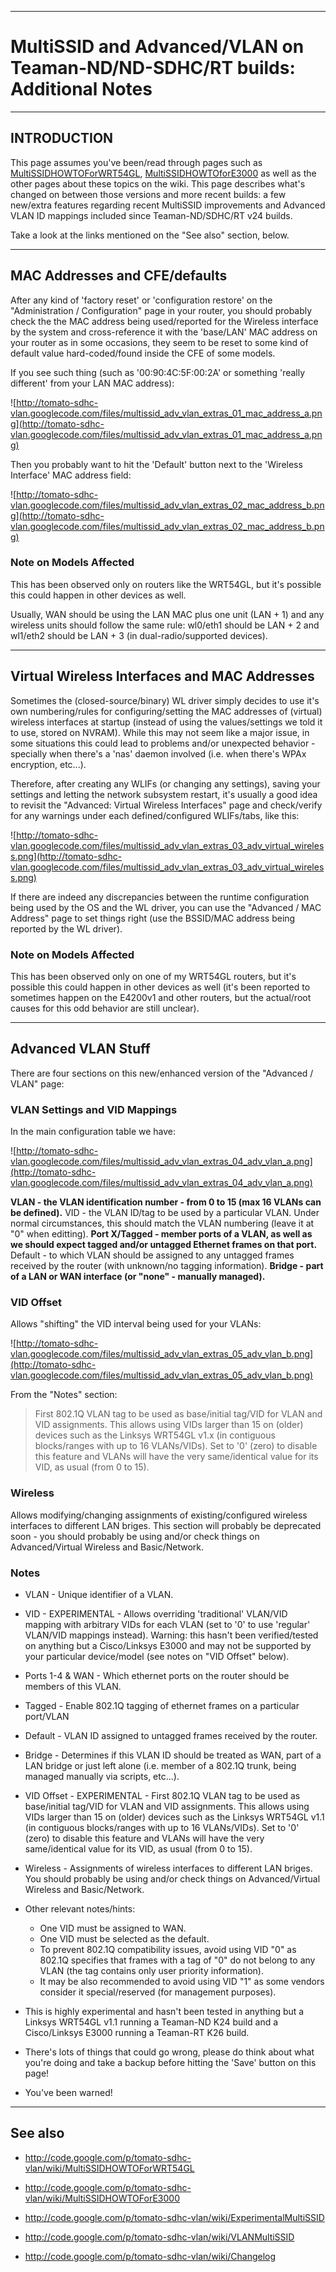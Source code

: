 



---



# MultiSSID and Advanced/VLAN on Teaman-ND/ND-SDHC/RT builds: Additional Notes #



---



## INTRODUCTION ##

This page assumes you've been/read through pages such as [MultiSSIDHOWTOForWRT54GL](http://code.google.com/p/tomato-sdhc-vlan/wiki/MultiSSIDHOWTOForWRT54GL), [MultiSSIDHOWTOforE3000](http://code.google.com/p/tomato-sdhc-vlan/wiki/MultiSSIDHOWTOForE3000) as well as the other pages about these topics on the wiki. This page describes what's changed on between those versions and more recent builds: a few new/extra features regarding recent MultiSSID improvements and Advanced VLAN ID mappings included since Teaman-ND/SDHC/RT v24 builds.

Take a look at the links mentioned on the "See also" section, below.



---



## MAC Addresses and CFE/defaults ##


After any kind of 'factory reset' or 'configuration restore' on the "Administration / Configuration" page in your router, you should probably check the the MAC address being used/reported for the Wireless interface by the system and cross-reference it with the 'base/LAN' MAC address on your router as in some occasions, they seem to be reset to some kind of default value hard-coded/found inside the CFE of some models.

If you see such thing (such as '00:90:4C:5F:00:2A' or something 'really different' from your LAN MAC address):

![http://tomato-sdhc-vlan.googlecode.com/files/multissid_adv_vlan_extras_01_mac_address_a.png](http://tomato-sdhc-vlan.googlecode.com/files/multissid_adv_vlan_extras_01_mac_address_a.png)

Then you probably want to hit the 'Default' button next to the 'Wireless Interface' MAC address field:

![http://tomato-sdhc-vlan.googlecode.com/files/multissid_adv_vlan_extras_02_mac_address_b.png](http://tomato-sdhc-vlan.googlecode.com/files/multissid_adv_vlan_extras_02_mac_address_b.png)


### Note on Models Affected ###


This has been observed only on routers like the WRT54GL, but it's possible this could happen in other devices as well.

Usually, WAN should be using the LAN MAC plus one unit (LAN + 1) and any wireless units should follow the same rule: wl0/eth1 should be LAN + 2 and wl1/eth2 should be LAN + 3 (in dual-radio/supported devices).



---



## Virtual Wireless Interfaces and MAC Addresses ##


Sometimes the (closed-source/binary) WL driver simply decides to use it's own numbering/rules for configuring/setting the MAC addresses of (virtual) wireless interfaces at startup (instead of using the values/settings we told it to use, stored on NVRAM). While this may not seem like a major issue, in some situations this could lead to problems and/or unexpected behavior - specially when there's a 'nas' daemon involved (i.e. when there's WPAx encryption, etc...).

Therefore, after creating any WLIFs (or changing any settings), saving your settings and letting the network subsystem restart, it's usually a good idea to revisit the "Advanced: Virtual Wireless Interfaces" page and check/verify for any warnings under each defined/configured WLIFs/tabs, like this:

![http://tomato-sdhc-vlan.googlecode.com/files/multissid_adv_vlan_extras_03_adv_virtual_wireless.png](http://tomato-sdhc-vlan.googlecode.com/files/multissid_adv_vlan_extras_03_adv_virtual_wireless.png)

If there are indeed any discrepancies between the runtime configuration being used by the OS and the WL driver, you can use the "Advanced / MAC Address" page to set things right (use the BSSID/MAC address being reported by the WL driver).


### Note on Models Affected ###


This has been observed only on one of my WRT54GL routers, but it's possible this could happen in other devices as well (it's been reported to sometimes happen on the E4200v1 and other routers, but the actual/root causes for this odd behavior are still unclear).



---



## Advanced VLAN Stuff ##


There are four sections on this new/enhanced version of the "Advanced / VLAN" page:


### VLAN Settings and VID Mappings ###


In the main configuration table we have:

![http://tomato-sdhc-vlan.googlecode.com/files/multissid_adv_vlan_extras_04_adv_vlan_a.png](http://tomato-sdhc-vlan.googlecode.com/files/multissid_adv_vlan_extras_04_adv_vlan_a.png)


**VLAN - the VLAN identification number - from 0 to 15 (max 16 VLANs can be defined).** VID - the VLAN ID/tag to be used by a particular VLAN. Under normal circumstances, this should match the VLAN numbering (leave it at "0" when editting).
**Port X/Tagged - member ports of a VLAN, as well as we should expect tagged and/or untagged Ethernet frames on that port.** Default - to which VLAN should be assigned to any untagged frames received by the router (with unknown/no tagging information).
**Bridge - part of a LAN or WAN interface (or "none" - manually managed).**


### VID Offset ###


Allows "shifting" the VID interval being used for your VLANs:


![http://tomato-sdhc-vlan.googlecode.com/files/multissid_adv_vlan_extras_05_adv_vlan_b.png](http://tomato-sdhc-vlan.googlecode.com/files/multissid_adv_vlan_extras_05_adv_vlan_b.png)


From the "Notes" section:

> First 802.1Q VLAN tag to be used as base/initial tag/VID for VLAN and VID assignments. This allows using VIDs larger than 15 on (older) devices such as the Linksys WRT54GL v1.x (in contiguous blocks/ranges with up to 16 VLANs/VIDs). Set to '0' (zero) to disable this feature and VLANs will have the very same/identical value for its VID, as usual (from 0 to 15).


### Wireless ###


Allows modifying/changing assignments of existing/configured wireless interfaces to different LAN briges. This section will probably be deprecated soon - you should probably be using and/or check things on Advanced/Virtual Wireless and Basic/Network.


### Notes ###


  * VLAN - Unique identifier of a VLAN.
  * VID - EXPERIMENTAL - Allows overriding 'traditional' VLAN/VID mapping with arbitrary VIDs for each VLAN (set to '0' to use 'regular' VLAN/VID mappings instead). Warning: this hasn't been verified/tested on anything but a Cisco/Linksys E3000 and may not be supported by your particular device/model (see notes on "VID Offset" below).
  * Ports 1-4 & WAN - Which ethernet ports on the router should be members of this VLAN.
  * Tagged - Enable 802.1Q tagging of ethernet frames on a particular port/VLAN
  * Default - VLAN ID assigned to untagged frames received by the router.
  * Bridge - Determines if this VLAN ID should be treated as WAN, part of a LAN bridge or just left alone (i.e. member of a 802.1Q trunk, being managed manually via scripts, etc...).

  * VID Offset - EXPERIMENTAL - First 802.1Q VLAN tag to be used as base/initial tag/VID for VLAN and VID assignments. This allows using VIDs larger than 15 on (older) devices such as the Linksys WRT54GL v1.1 (in contiguous blocks/ranges with up to 16 VLANs/VIDs). Set to '0' (zero) to disable this feature and VLANs will have the very same/identical value for its VID, as usual (from 0 to 15).

  * Wireless - Assignments of wireless interfaces to different LAN briges. You should probably be using and/or check things on Advanced/Virtual Wireless and Basic/Network.

  * Other relevant notes/hints:
    * One VID must be assigned to WAN.
    * One VID must be selected as the default.
    * To prevent 802.1Q compatibility issues, avoid using VID "0" as 802.1Q specifies that frames with a tag of "0" do not belong to any VLAN (the tag contains only user priority information).
    * It may be also recommended to avoid using VID "1" as some vendors consider it special/reserved (for management purposes).

  * This is highly experimental and hasn't been tested in anything but a Linksys WRT54GL v1.1 running a Teaman-ND K24 build and a Cisco/Linksys E3000 running a Teaman-RT K26 build.
  * There's lots of things that could go wrong, please do think about what you're doing and take a backup before hitting the 'Save' button on this page!
  * You've been warned!



---



## See also ##

  * http://code.google.com/p/tomato-sdhc-vlan/wiki/MultiSSIDHOWTOForWRT54GL

  * http://code.google.com/p/tomato-sdhc-vlan/wiki/MultiSSIDHOWTOForE3000

  * http://code.google.com/p/tomato-sdhc-vlan/wiki/ExperimentalMultiSSID

  * http://code.google.com/p/tomato-sdhc-vlan/wiki/VLANMultiSSID

  * http://code.google.com/p/tomato-sdhc-vlan/wiki/Changelog